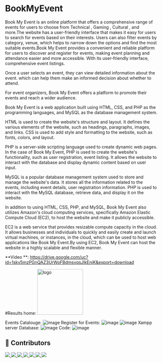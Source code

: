 # BookMyEvent
 
Book My Event is an online platform that offers a comprehensive range of events for users to choose from Technical , Gaming , Cultural , and more.The website has a user-friendly interface that makes it easy for users to search for events based on their interests. Users can also filter events by category, venue, which helps to narrow down the options and find the most suitable events.Book My Event provides a convenient and reliable platform for users to discover and register for events, making event planning and attendance easier and more accessible. With its user-friendly interface, comprehensive event listings.

Once a user selects an event, they can view detailed information about the event. which can help them make an informed decision about whether to attend.

For event organizers, Book My Event offers a platform to promote their events and reach a wider audience. 


Book My Event is a web application built using HTML, CSS, and PHP as the programming languages, and MySQL as the database management system.

HTML is used to create the website's structure and layout. It defines the various elements of the website, such as headings, paragraphs, images, and links. CSS is used to add style and formatting to the website, such as fonts, colors, and layout.

PHP is a server-side scripting language used to create dynamic web pages. In the case of Book My Event, PHP is used to create the website's functionality, such as user registration, event listing. It allows the website to interact with the database and display dynamic content based on user input.

MySQL is a popular database management system used to store and manage the website's data. It stores all the information related to the events, including event details, user registration information. PHP is used to interact with the MySQL database, retrieve data, and display it on the website.

In addition to using HTML, CSS, PHP, and MySQL, Book My Event also utilizes Amazon's cloud computing services, specifically Amazon Elastic Compute Cloud (EC2), to host the website and make it publicly accessible.

EC2 is a web service that provides resizable compute capacity in the cloud. It allows businesses and individuals to quickly and easily create and launch virtual machines, or instances, in the cloud, which can be used to host web applications like Book My Event.By using EC2, Book My Event can host the website in a highly scalable and flexible manner. 

**Video **: https://drive.google.com/uc?id=1sky5mzPGnQAZ3UrWoFBdmsvqsJlkEnjK&export=download

#Results
home:
<img src="https://user-images.githubusercontent.com/91945151/232308838-26e36cfc-d35c-4899-9011-89887e54aa00.png" alt="logo" width="150" height="auto" />
<!-- ![image](https://user-images.githubusercontent.com/91945151/232308838-26e36cfc-d35c-4899-9011-89887e54aa00.png) -->
Events Catalouge:
![image](https://user-images.githubusercontent.com/91945151/232308860-0d4967e3-9402-4d72-ab9b-692df087f73e.png)
Register for Events:
![image](https://user-images.githubusercontent.com/91945151/232308896-60051ccf-c4f5-40bf-ac5c-bd799ebc22b6.png)
![image](https://user-images.githubusercontent.com/91945151/232308901-40b81bb9-e835-48ba-84a8-ea675e576790.png)
Xampp server Database:
![image](https://user-images.githubusercontent.com/91945151/232308923-587ba614-9f1f-467e-9994-7299ec10742f.png)
Code:
![image](https://user-images.githubusercontent.com/91945151/232308930-5b21193d-45cc-4c3a-8619-b4556ef89546.png)

<!-- Contributing -->
## :wave: Contributors



<a href="https://github.com/VrushabhTawde/BookMyEvent/graphs/contributors">
<!--   <img src="https://contrib.rocks/image?repo=VrushabhTawde/BookMyEvent" alt="logo" width="150" height="auto" /> -->
  <img src="https://contrib.rocks/image?repo=VrushabhTawde/BookMyEvent" />
</a>

<a href="https://github.com/varunmh28/Heart-Disease-Prediction/graphs/contributors">
  <img src="https://contrib.rocks/image?repo=varunmh28/Heart-Disease-Prediction" />
</a>

<a href="https://github.com/Shruti-Koppisetty/Shruti-Koppisetty/graphs/contributors">
  <img src="https://contrib.rocks/image?repo=Shruti-Koppisetty/Shruti-Koppisetty" />
</a>

<a href="https://github.com/jasvinderxrajput/profile/graphs/contributors">
  <img src="https://contrib.rocks/image?repo=jasvinderxrajput/profile" />
</a>

<a href="https://github.com/Tanvi140/A/graphs/contributors">
  <img src="https://contrib.rocks/image?repo=Tanvi140/A" />
</a>

<a href="https://github.com/sadhvi022/test/graphs/contributors">
  <img src="https://contrib.rocks/image?repo=sadhvi022/test" />
</a>

<a href="https://github.com/harshroy7632/Basic-analysis-on-weather-data/graphs/contributors">
  <img src="https://contrib.rocks/image?repo=harshroy7632/Basic-analysis-on-weather-data" />
</a>


